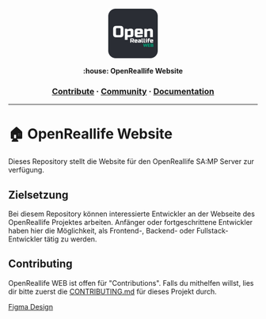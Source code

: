 <a href="https://openreallife.on.fleek.co/"><p align="center">
<img height=100 src="https://raw.githubusercontent.com/OpenReallife/OpenReallife-WEB/main/OpenReallifeWEB.png"/>

</p></a>
<p align="center">
  <strong>:house: OpenReallife Website</strong>
</p>

<h3 align="center">
  <a href="#">Contribute</a>
  <span> · </span>
  <a href="#">Community</a>
  <span> · </span>
  <a href="#">Documentation</a>
</h3>

---

# :house: OpenReallife Website

Dieses Repository stellt die Website für den OpenReallife SA:MP Server zur verfügung.

## Zielsetzung

Bei diesem Repository können interessierte Entwickler an der Webseite des OpenReallife Projektes arbeiten.
Anfänger oder fortgeschrittene Entwickler haben hier die Möglichkeit, als Frontend-, Backend- oder Fullstack-Entwickler tätig zu werden.

## Contributing

OpenReallife WEB ist offen für "Contributions".
Falls du mithelfen willst, lies dir bitte zuerst die [CONTRIBUTING.md](https://#) für dieses Projekt durch.



[Figma Design](https://www.figma.com/files/project/41523582/Team-project?fuid=452180536127285792)
